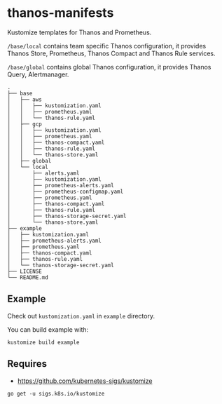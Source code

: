 # thanos-manifests

Kustomize templates for Thanos and Prometheus.

`/base/local` contains team specific Thanos configuration, it provides Thanos Store, Prometheus, Thanos Compact and Thanos Rule services.

`/base/global` contains global Thanos configuration, it provides Thanos Query, Alertmanager.

```
.
├── base
│   ├── aws
│   │   ├── kustomization.yaml
│   │   ├── prometheus.yaml
│   │   └── thanos-rule.yaml
│   ├── gcp
│   │   ├── kustomization.yaml
│   │   ├── prometheus.yaml
│   │   ├── thanos-compact.yaml
│   │   ├── thanos-rule.yaml
│   │   └── thanos-store.yaml
│   ├── global
│   └── local
│       ├── alerts.yaml
│       ├── kustomization.yaml
│       ├── prometheus-alerts.yaml
│       ├── prometheus-configmap.yaml
│       ├── prometheus.yaml
│       ├── thanos-compact.yaml
│       ├── thanos-rule.yaml
│       ├── thanos-storage-secret.yaml
│       └── thanos-store.yaml
├── example
│   ├── kustomization.yaml
│   ├── prometheus-alerts.yaml
│   ├── prometheus.yaml
│   ├── thanos-compact.yaml
│   ├── thanos-rule.yaml
│   └── thanos-storage-secret.yaml
├── LICENSE
└── README.md
```

## Example

Check out `kustomization.yaml` in `example` directory. 

You can build example with:

```
kustomize build example 
```

## Requires

- https://github.com/kubernetes-sigs/kustomize

```
go get -u sigs.k8s.io/kustomize
```
